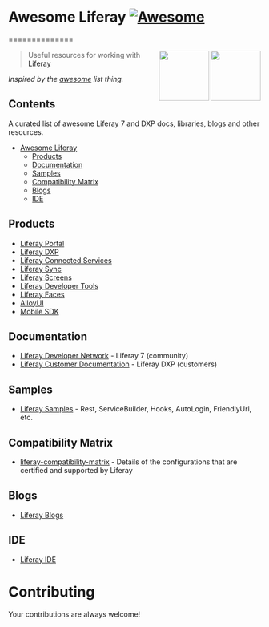 # Awesome Liferay [![Awesome](https://cdn.rawgit.com/sindresorhus/awesome/d7305f38d29fed78fa85652e3a63e154dd8e8829/media/badge.svg)](https://github.com/sindresorhus/awesome)
==============

[<img src="https://dudodiprj2sv7.cloudfront.net/product-logos/6q/jv/86TF321X3QWS-180x180.PNG" align="right" width="100">](https://www.liferay.com/digital-experience-platform)

[<img src="https://pbs.twimg.com/profile_images/649136820370980864/bUceBOPq.jpg" align="right" width="100">](https://www.liferay.com/)


> Useful resources for working with [Liferay](https://www.liferay.com/)

*Inspired by the [awesome](https://github.com/sindresorhus/awesome) list thing.*
  
## Contents
  		  
A curated list of awesome Liferay 7 and DXP docs, libraries, blogs and other resources.
- [Awesome Liferay](#awesome-liferay)
    - [Products](#products)  
    - [Documentation](#documentation)
    - [Samples](#samples)
    - [Compatibility Matrix](#compatibility-matrix)
    - [Blogs](#blogs)
    - [IDE](#ide)

## Products
* [Liferay Portal](https://www.liferay.com/)
* [Liferay DXP](https://www.liferay.com/digital-experience-platform)
* [Liferay Connected Services](https://www.liferay.com/supporting-products/liferay-connected-services)
* [Liferay Sync](https://www.liferay.com/supporting-products/liferay-sync)
* [Liferay Screens](https://www.liferay.com/supporting-products/liferay-connected-services)
* [Liferay Developer Tools](https://web.liferay.com/downloads/liferay-projects/liferay-ide)
* [Liferay Faces](http://www.liferayfaces.org/)
* [AlloyUI](http://alloyui.com/)
* [Mobile SDK](https://dev.liferay.com/develop/tutorials/-/knowledge_base/7-0/mobile)



## Documentation

* [Liferay Developer Network](https://dev.liferay.com/) - Liferay 7 (community)
* [Liferay Customer Documentation](https://customer.liferay.com/) - Liferay DXP (customers)

## Samples

* [Liferay Samples](https://github.com/liferay/liferay-blade-samples) - Rest, ServiceBuilder, Hooks, AutoLogin, FriendlyUrl, etc.
 
## Compatibility Matrix

* [liferay-compatibility-matrix](https://web.liferay.com/pt/services/support/compatibility-matrix) - Details of the configurations that are certified and supported by Liferay

## Blogs

* [Liferay Blogs](https://web.liferay.com/community/blogs/highlighted)

## IDE

* [Liferay IDE](https://web.liferay.com/downloads/liferay-projects/liferay-ide)


# Contributing

Your contributions are always welcome!
